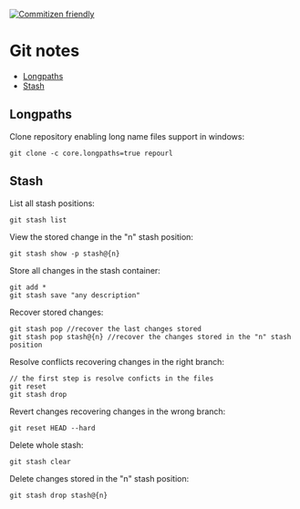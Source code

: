 [![Commitizen friendly](https://img.shields.io/badge/commitizen-friendly-brightgreen.svg)](http://commitizen.github.io/cz-cli/)

# Git notes

* [Longpaths](#longpaths)
* [Stash](#stash)

## Longpaths <a name="longpaths"></a>
Clone repository enabling long name files support in windows:

```
git clone -c core.longpaths=true repourl
```

## Stash <a name="stash"></a>
List all stash positions:

```
git stash list
```

View the stored change in the "n" stash position:

```
git stash show -p stash@{n}
```

Store all changes in the stash container:

```
git add *
git stash save "any description"
```

Recover stored changes:

```
git stash pop //recover the last changes stored
git stash pop stash@{n} //recover the changes stored in the "n" stash position 
```

Resolve conflicts recovering changes in the right branch:

```
// the first step is resolve conficts in the files
git reset
git stash drop
```

Revert changes recovering changes in the wrong branch:

```
git reset HEAD --hard
```

Delete whole stash:

```
git stash clear
```

Delete changes stored in the "n" stash position:

```
git stash drop stash@{n}
```
